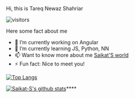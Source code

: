 Hi, this is Tareq Newaz Shahriar

<!--
**Saikat-S/Saikat-S** is a ✨ _special_ ✨ repository because its `README.md` (this file) appears on your GitHub profile.
-->
 ![visitors](https://visitor-badge.laobi.icu/badge?page_id=Saikat-S)
 
Here some fact about me
- 🔭 I’m currently working on Angular
- 🌱 I’m currently learning JS, Python, NN 
- 📫 Want to know more about me [Saikat'S world](https://saikat-s.github.io/)
- ⚡ Fun fact: Nice to meet you!

[![Top Langs](https://github-readme-stats.vercel.app/api/top-langs/?username=Saikat-S&layout=compact)](https://github.com/anuraghazra/github-readme-stats)

[![Saikat-S's github stats](https://github-readme-stats.vercel.app/api?username=Saikat-S)](https://github.com/anuraghazra/github-readme-stats)****

